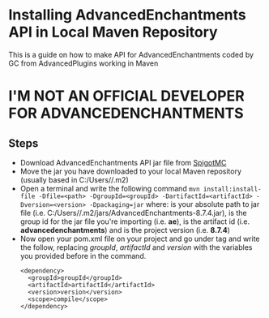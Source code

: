# Installing AdvancedEnchantments API in Local Maven Repository
This is a guide on how to make API for AdvancedEnchantments coded by GC from AdvancedPlugins working in Maven

# I'M NOT AN OFFICIAL DEVELOPER FOR ADVANCEDENCHANTMENTS

## Steps

- Download AdvancedEnchantments API jar file from [SpigotMC](https://www.spigotmc.org/resources/advancedenchantments-api.76819/)
- Move the jar you have downloaded to your local Maven repository (usually based in C:/Users/<profilename>/.m2)
- Open a terminal and write the following command
`mvn install:install-file -Dfile=<path> -DgroupId=<groupId> -DartifactId=<artifactId> -Dversion=<version> -Dpackaging=jar`
where:
**<path>** is your absolute path to jar file (i.e. C:/Users/<profilename>/.m2/jars/AdvancedEnchantments-8.7.4.jar),
**<groupId>** is the group id for the jar file you're importing (i.e. **ae**),
**<artifactId>** is the artifact id (i.e. **advancedenchantments**) and
**<version>** is the project version (i.e. **8.7.4**)
- Now open your pom.xml file on your project and go under *<dependencies>* tag and write the follow, replacing *groupId*, *artifactId* and *version* with the variables you provided before in the command.
    ```
    <dependency>
      <groupId>groupId</groupId>
      <artifactId>artifactId</artifactId>
      <version>version</version>
      <scope>compile</scope>
    </dependency>
    ```
